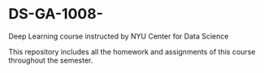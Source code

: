 # DS-GA-1008-
Deep Learning course instructed by NYU Center for Data Science

This repository includes all the homework and assignments of this course throughout the semester.
